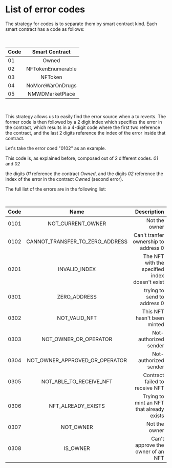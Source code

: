 # List of error codes

The strategy for codes is to separate them by smart contract kind. Each smart contract has a code as follows:

<br>


| Code           | Smart Contract|
| -------------- |:-------------:| 
| 01 | Owned |
| 02 | NFTokenEnumerable |
| 03 | NFToken |
| 04 | NoMoreWarOnDrugs |
| 05 | NMWDMarketPlace |

<br>

This strategy allows us to easily find the error source when a tx reverts. The former code is then followed by a 2 digit index which specifies the error in the contract, which results in a 4-digit code where the first two reference the contract, and the last 2 digits reference the index of the error inside that contract.

Let's take the error coed "0102" as an example.

This code is, as explained before, composed out of 2 different codes. *01* and *02*

the digits *01* reference the contract *Owned*, and the digits *02* reference the index of the error in the contract *Owned* (second error).

The full list of the errors are in the following list:

<br>


| Code         | Name | Description|
| ------------ |:-----------:| -----------:| 
| 0101 | NOT_CURRENT_OWNER | Not the owner |
| 0102 | CANNOT_TRANSFER_TO_ZERO_ADDRESS | Can't  tranfer ownership to address 0 |
| 0201 | INVALID_INDEX | The NFT with the specified index doesn't exist |
| 0301 | ZERO_ADDRESS | trying to send to address 0 |
| 0302 | NOT_VALID_NFT | This NFT hasn't been minted |
| 0303 | NOT_OWNER_OR_OPERATOR | Not-authorized sender |
| 0304 | NOT_OWNER_APPROVED_OR_OPERATOR | Not-authorized sender |
| 0305 | NOT_ABLE_TO_RECEIVE_NFT | Contract failed to receive NFT |
| 0306 | NFT_ALREADY_EXISTS | Trying to mint an NFT that already exists|
| 0307 | NOT_OWNER | Not the owner |
| 0308 | IS_OWNER | Can't approve the owner of an NFT |

<br>




